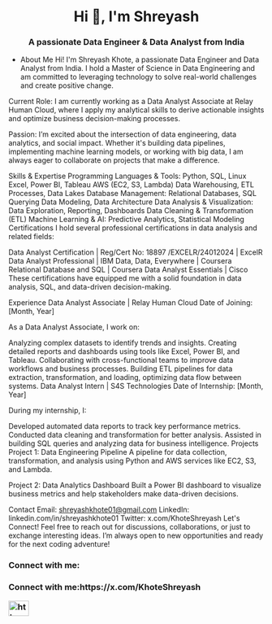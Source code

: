 <h1 align="center">Hi 👋, I'm Shreyash</h1>
<h3 align="center">A passionate Data Engineer & Data Analyst from India</h3>

- About Me
Hi! I'm Shreyash Khote, a passionate Data Engineer and Data Analyst from India.
I hold a Master of Science in Data Engineering and am committed to leveraging technology to solve real-world challenges and create positive change.

Current Role:
I am currently working as a Data Analyst Associate at Relay Human Cloud, where I apply my analytical skills to derive actionable insights and optimize business decision-making processes.

Passion:
I’m excited about the intersection of data engineering, data analytics, and social impact. Whether it's building data pipelines, implementing machine learning models, or working with big data, I am always eager to collaborate on projects that make a difference.

Skills & Expertise
Programming Languages & Tools:
Python, SQL, Linux
Excel, Power BI, Tableau
AWS (EC2, S3, Lambda)
Data Warehousing, ETL Processes, Data Lakes
Database Management:
Relational Databases, SQL Querying
Data Modeling, Data Architecture
Data Analysis & Visualization:
Data Exploration, Reporting, Dashboards
Data Cleaning & Transformation (ETL)
Machine Learning & AI:
Predictive Analytics, Statistical Modeling
Certifications
I hold several professional certifications in data analysis and related fields:

Data Analyst Certification | Reg/Cert No: 18897 /EXCELR/24012024 | ExcelR
Data Analyst Professional | IBM
Data, Data, Everywhere | Coursera
Relational Database and SQL | Coursera
Data Analyst Essentials | Cisco
These certifications have equipped me with a solid foundation in data analysis, SQL, and data-driven decision-making.

Experience
Data Analyst Associate | Relay Human Cloud
Date of Joining: [Month, Year]

As a Data Analyst Associate, I work on:

Analyzing complex datasets to identify trends and insights.
Creating detailed reports and dashboards using tools like Excel, Power BI, and Tableau.
Collaborating with cross-functional teams to improve data workflows and business processes.
Building ETL pipelines for data extraction, transformation, and loading, optimizing data flow between systems.
Data Analyst Intern | S4S Technologies
Date of Internship: [Month, Year]

During my internship, I:

Developed automated data reports to track key performance metrics.
Conducted data cleaning and transformation for better analysis.
Assisted in building SQL queries and analyzing data for business intelligence.
Projects
Project 1: Data Engineering Pipeline
A pipeline for data collection, transformation, and analysis using Python and AWS services like EC2, S3, and Lambda.

Project 2: Data Analytics Dashboard
Built a Power BI dashboard to visualize business metrics and help stakeholders make data-driven decisions.

Contact
Email: shreyashkhote01@gmail.com
LinkedIn: linkedin.com/in/shreyashkhote01
Twitter: x.com/KhoteShreyash
Let's Connect!
Feel free to reach out for discussions, collaborations, or just to exchange interesting ideas. I’m always open to new opportunities and ready for the next coding adventure!

<h3 align="left">Connect with me:</h3>
<h3 align="left">Connect with me:https://x.com/KhoteShreyash
<p align="left"> 
<a href="https://linkedin.com/in/https://www.linkedin.com/in/shreyashkhote01" target="blank"><img align="center" src="https://raw.githubusercontent.com/rahuldkjain/github-profile-readme-generator/master/src/images/icons/Social/linked-in-alt.svg" alt="https://www.linkedin.com/in/shreyashkhote01" height="30" width="40" /></a>
</p>


